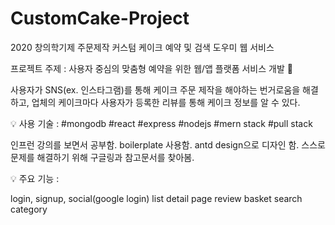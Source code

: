 # CustomCake-Project
2020 창의학기제 주문제작 커스텀 케이크 예약 및 검색 도우미 웹 서비스

프로젝트 주제 : 사용자 중심의 맞춤형 예약을 위한 웹/앱 플랫폼 서비스 개발 🎂

사용자가 SNS(ex. 인스타그램)를 통해 케이크 주문 제작을 해야하는 번거로움을 해결하고,
업체의 케이크마다 사용자가 등록한 리뷰를 통해 케이크 정보를 알 수 있다.

💡 사용 기술 :
#mongodb #react #express #nodejs #mern stack #pull stack

인프런 강의를 보면서 공부함.
boilerplate 사용함.
antd design으로 디자인 함.
스스로 문제를 해결하기 위해 구글링과 참고문서를 찾아봄.

💡 주요 기능 :

login, signup, social(google login)
list
detail page
review
basket
search
category



